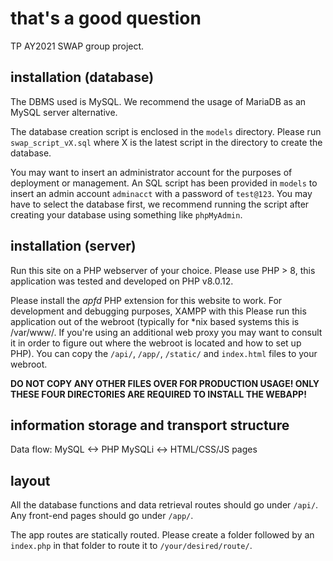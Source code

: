 # that's a good question
TP AY2021 SWAP group project.

## installation (database)
The DBMS used is MySQL. We recommend the usage of MariaDB as an MySQL server alternative.

The database creation script is enclosed in the `models` directory. Please run `swap_script_vX.sql` where X is the latest script in the directory to create the database.

You may want to insert an administrator account for the purposes of deployment or management. An SQL script has been provided in `models` to insert an admin account `adminacct` with a password of `test@123`. You may have to select the database first, we recommend running the script after creating your database using something like `phpMyAdmin`.

## installation (server)
Run this site on a PHP webserver of your choice. Please use PHP > 8, this application was tested and developed on PHP v8.0.12.

Please install the *apfd* PHP extension for this website to work. For development and debugging purposes, XAMPP with this Please run this application out of the webroot (typically for \*nix based systems this is /var/www/. If you're using an additional web proxy you may want to consult it in order to figure out where the webroot is located and how to set up PHP). You can copy the `/api/`, `/app/`, `/static/` and `index.html` files to your webroot.

**DO NOT COPY ANY OTHER FILES OVER FOR PRODUCTION USAGE! ONLY THESE FOUR DIRECTORIES ARE REQUIRED TO INSTALL THE WEBAPP!**

## information storage and transport structure
Data flow:
MySQL <-> PHP MySQLi <-> HTML/CSS/JS pages

## layout
All the database functions and data retrieval routes should go under `/api/`. Any front-end pages should go under `/app/`.

The app routes are statically routed. Please create a folder followed by an `index.php` in that folder to route it to `/your/desired/route/`.
